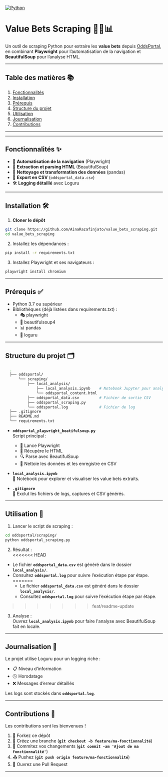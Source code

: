 [![Python](https://img.shields.io/badge/python-3.7%2B-brightgreen.svg)]()

# Value Bets Scraping 🕵️‍♂️📊

Un outil de scraping Python pour extraire les **value bets** depuis [OddsPortal](https://www.oddsportal.com), en combinant **Playwright** pour l’automatisation de la navigation et **BeautifulSoup** pour l’analyse HTML.

---

## Table des matières 📚

1. [Fonctionnalités](#fonctionnalités)  
2. [Installation](#installation)  
3. [Prérequis](#prérequis)  
4. [Structure du projet](#structure-du-projet)  
5. [Utilisation](#utilisation)  
6. [Journalisation](#journalisation)  
7. [Contributions](#contributions)

---

---

## Fonctionnalités ✨

- 🔄 **Automatisation de la navigation** (Playwright)  
- 📝 **Extraction et parsing HTML** (BeautifulSoup)  
- 🧹 **Nettoyage et transformation des données** (pandas)  
- 💾 **Export en CSV** (`oddsportal_data.csv`)  
- 🛠️ **Logging détaillé** avec Loguru  

---

## Installation 🛠️

1. **Cloner le dépôt**  

  ```bash
  git clone https://github.com/AinaRazafinjato/value_bets_scraping.git
  cd value_bets_scraping
  ```

2. Installez les dépendances :  

  ```bash
  pip install -r requirements.txt
  ```

3. Installez Playwright et ses navigateurs :  

  ```bash
  playwright install chromium
  ```

---

## Prérequis ✅

- Python 3.7 ou supérieur  
- Bibliothèques (déjà listées dans requirements.txt) :  
  - 🎭 playwright  
  - 🍲 beautifulsoup4  
  - 📊 pandas  
  - 📜 loguru  

---

## Structure du projet 🗂️


  ```bash
    .
    ├── oddsportal/
        └── scraping/
            ├── local_analysis/
                ├── local_analysis.ipynb    # Notebook Jupyter pour analyses ultérieures
                └── oddsportal_content.html
            ├── oddsportal_data.csv         # Fichier de sortie CSV
            ├── oddsportal_scraping.py 
            └── oddsportal.log              # Fichier de log 
    ├── .gitignore
    ├── README.md
    └── requirements.txt
  ```

- **`oddsportal_playwright_beatifulsoup.py`**  
  Script principal :  
  - 🚀 Lance Playwright  
  - 📄 Récupère le HTML  
  - 🔍 Parse avec BeautifulSoup  
  - 🧹 Nettoie les données et les enregistre en CSV  

- **`local_analysis.ipynb`**  
  📓 Notebook pour explorer et visualiser les value bets extraits.

- **`.gitignore`**  
  🚫 Exclut les fichiers de logs, captures et CSV générés.

---

## Utilisation 🚀

1. Lancer le script de scraping :  

  ```bash
  cd oddsportal/scraping/
  python oddsportal_scraping.py
  ```

2. Résultat :  
<<<<<<< HEAD

- Le fichier **`oddsportal_data.csv`** est généré dans le dossier **`local_analysis/`**.  
- Consultez **`oddsportal.log`** pour suivre l’exécution étape par étape.
=======
  - Le fichier **`oddsportal_data.csv`** est généré dans le dossier **`local_analysis/`**.  
  - Consultez **`oddsportal.log`** pour suivre l’exécution étape par étape.
>>>>>>> feat/readme-update

3. Analyse :  
  Ouvrez **`local_analysis.ipynb`** pour faire l'analyse avec BeautifulSoup fait en locale.

---

## Journalisation 📝

Le projet utilise Loguru pour un logging riche :  

- 📋 Niveau d’information  
- 🕒 Horodatage  
- ❌ Messages d’erreur détaillés  

Les logs sont stockés dans **`oddsportal.log`**.

---

## Contributions 🤝

Les contributions sont les bienvenues !  

  1. 🍴 Forkez ce dépôt  
  2. 🌱 Créez une branche (**`git checkout -b feature/ma-fonctionnalité`**)  
  3. 💾 Commitez vos changements (**`git commit -am 'Ajout de ma fonctionnalité'`**)  
  4. 📤 Pushez (**`git push origin feature/ma-fonctionnalité`**)  
  5. 🔄 Ouvrez une Pull Request  

---
